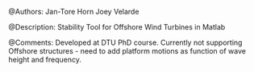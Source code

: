 
@Authors: 
    Jan-Tore Horn
    Joey Velarde
    
@Description:
	Stability Tool for Offshore Wind Turbines in Matlab
	
	
	
@Comments:
	Developed at DTU PhD course. 
	Currently not supporting Offshore structures - need to add platform motions as function of wave height and frequency.
	
